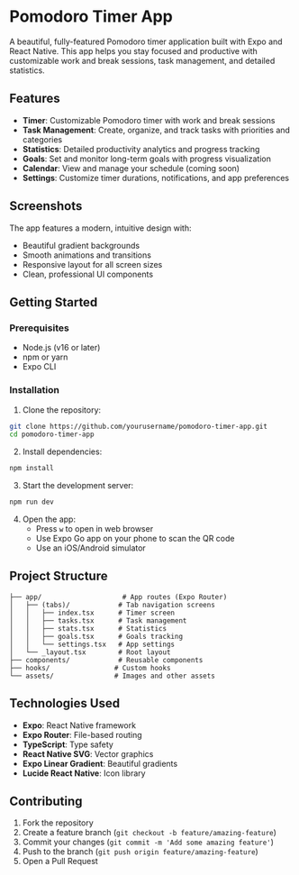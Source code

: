 # Pomodoro Timer App

A beautiful, fully-featured Pomodoro timer application built with Expo and React Native. This app helps you stay focused and productive with customizable work and break sessions, task management, and detailed statistics.

## Features

- **Timer**: Customizable Pomodoro timer with work and break sessions
- **Task Management**: Create, organize, and track tasks with priorities and categories
- **Statistics**: Detailed productivity analytics and progress tracking
- **Goals**: Set and monitor long-term goals with progress visualization
- **Calendar**: View and manage your schedule (coming soon)
- **Settings**: Customize timer durations, notifications, and app preferences

## Screenshots

The app features a modern, intuitive design with:
- Beautiful gradient backgrounds
- Smooth animations and transitions
- Responsive layout for all screen sizes
- Clean, professional UI components

## Getting Started

### Prerequisites

- Node.js (v16 or later)
- npm or yarn
- Expo CLI

### Installation

1. Clone the repository:
```bash
git clone https://github.com/yourusername/pomodoro-timer-app.git
cd pomodoro-timer-app
```

2. Install dependencies:
```bash
npm install
```

3. Start the development server:
```bash
npm run dev
```

4. Open the app:
   - Press `w` to open in web browser
   - Use Expo Go app on your phone to scan the QR code
   - Use an iOS/Android simulator

## Project Structure

```
├── app/                    # App routes (Expo Router)
│   ├── (tabs)/            # Tab navigation screens
│   │   ├── index.tsx      # Timer screen
│   │   ├── tasks.tsx      # Task management
│   │   ├── stats.tsx      # Statistics
│   │   ├── goals.tsx      # Goals tracking
│   │   └── settings.tsx   # App settings
│   └── _layout.tsx        # Root layout
├── components/            # Reusable components
├── hooks/                # Custom hooks
└── assets/               # Images and other assets
```

## Technologies Used

- **Expo**: React Native framework
- **Expo Router**: File-based routing
- **TypeScript**: Type safety
- **React Native SVG**: Vector graphics
- **Expo Linear Gradient**: Beautiful gradients
- **Lucide React Native**: Icon library

## Contributing

1. Fork the repository
2. Create a feature branch (`git checkout -b feature/amazing-feature`)
3. Commit your changes (`git commit -m 'Add some amazing feature'`)
4. Push to the branch (`git push origin feature/amazing-feature`)
5. Open a Pull Request